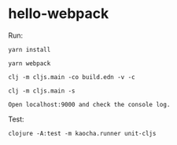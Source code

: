 # hello-webpack

Run:

`yarn install`

`yarn webpack`

`clj -m cljs.main -co build.edn -v -c`

`clj -m cljs.main -s`

`Open localhost:9000 and check the console log.`

Test:

`clojure -A:test -m kaocha.runner unit-cljs`

